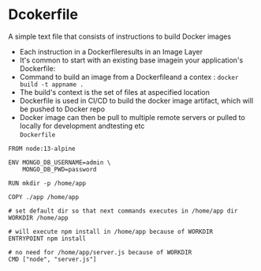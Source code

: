 # Dcokerfile
A simple text file that consists of instructions to build Docker images

* Each instruction in a Dockerfileresults in an Image Layer
* It's common to start with an existing base imagein your application's Dockerfile:
* Command to build an image from a Dockerfileand a contex : `docker build -t appname .`
* The build's context is the set of files at aspecified location
* Dockerfile is used in CI/CD to build the docker image artifact, which will be pushed to Docker repo
* Docker image can then be pull to multiple remote servers or pulled to locally for development andtesting etc<br/>
`Dockerfile`
```
FROM node:13-alpine

ENV MONGO_DB_USERNAME=admin \
    MONGO_DB_PWD=password

RUN mkdir -p /home/app

COPY ./app /home/app

# set default dir so that next commands executes in /home/app dir
WORKDIR /home/app

# will execute npm install in /home/app because of WORKDIR
ENTRYPOINT npm install

# no need for /home/app/server.js because of WORKDIR
CMD ["node", "server.js"]